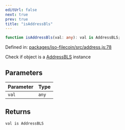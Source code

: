 ```yaml
---
editUrl: false
next: true
prev: true
title: "isAddressBls"
---
```


```ts
function isAddressBls(val: any): val is AddressBLS;
```

Defined in: [packages/iso-filecoin/src/address.js:78](https://github.com/hugomrdias/filecoin/blob/main/packages/iso-filecoin/src/address.js#L78)

Check if object is a [AddressBLS](/api/iso-filecoin/address/classes/addressbls/) instance

## Parameters

| Parameter | Type |
| ------ | ------ |
| `val` | `any` |

## Returns

`val is AddressBLS`
